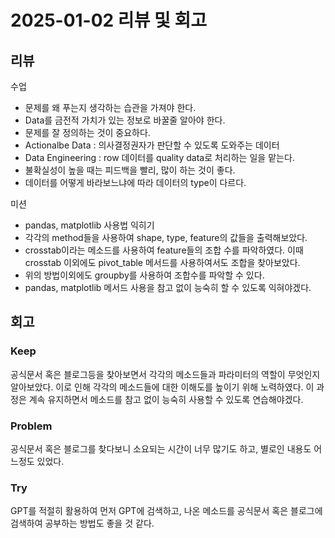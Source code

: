 # 2025-01-02 리뷰 및 회고

## 리뷰
수업
- 문제를 왜 푸는지 생각하는 습관을 가져야 한다.
- Data를 금전적 가치가 있는 정보로 바꿀줄 알아야 한다.
- 문제를 잘 정의하는 것이 중요하다.
- Actionalbe Data : 의사결정권자가 판단할 수 있도록 도와주는 데이터
- Data Engineering : row 데이터를 quality data로 처리하는 일을 맡는다. 
- 불확실성이 높을 때는 피드백을 빨리, 많이 하는 것이 좋다.
- 데이터를 어떻게 바라보느냐에 따라 데이터의 type이 다르다.

미션
- pandas, matplotlib 사용법 익히기
- 각각의 method들을 사용하여 shape, type, feature의 값들을 출력해보았다.
- crosstab이라는 메소드를 사용하여 feature들의 조합 수를 파악하였다. 이때 crosstab 이외에도 pivot_table 메서드를 사용하여서도 조합을 찾아보았다.
- 위의 방법이외에도 groupby를 사용하여 조합수를 파악할 수 있다. 
- pandas, matplotlib 메서드 사용을 참고 없이 능숙히 할 수 있도록 익혀야겠다. 

## 회고
### Keep
공식문서 혹은 블로그등을 찾아보면서 각각의 메소드들과 파라미터의 역할이 무엇인지 알아보았다. 이로 인해 각각의 메소드들에 대한 이해도를 높이기 위해 노력하였다. 이 과정은 계속 유지하면서 메소드를 참고 없이 능숙히 사용할 수 있도록 연습해야겠다.

### Problem
공식문서 혹은 블로그를 찾다보니 소요되는 시간이 너무 많기도 하고, 별로인 내용도 어느정도 있었다. 

### Try
GPT를 적절히 활용하여 먼저 GPT에 검색하고, 나온 메소드를 공식문서 혹은 블로그에 검색하여 공부하는 방법도 좋을 것 같다.